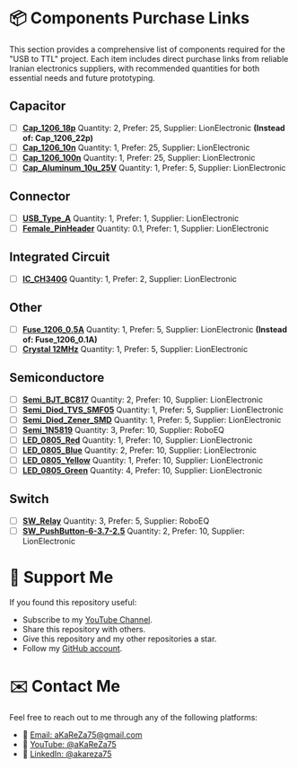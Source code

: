 # 📦 Components Purchase Links
This section provides a comprehensive list of components required for the "USB to TTL" project.
Each item includes direct purchase links from reliable Iranian electronics suppliers, with recommended quantities for both essential needs and future prototyping.

## Capacitor
- [ ] [**Cap_1206_18p**](https://lionelectronic.ir/products/1992-1206CG180J500NT) Quantity: 2, Prefer: 25, Supplier: LionElectronic **(Instead of: Cap_1206_22p)**
- [ ] [**Cap_1206_10n**](https://lionelectronic.ir/products/2016-1206B103K500NT) Quantity: 1, Prefer: 25, Supplier: LionElectronic
- [ ] [**Cap_1206_100n**](https://lionelectronic.ir/products/5156-C3216NP01H104J160AA) Quantity: 1, Prefer: 25, Supplier: LionElectronic
- [ ] [**Cap_Aluminum_10u_25V**](https://lionelectronic.ir/products/2930-VZH100M1ETR-0406) Quantity: 1, Prefer: 5, Supplier: LionElectronic 

## Connector
- [ ] [**USB_Type_A**](https://lionelectronic.ir/products/4120-AM90) Quantity: 1, Prefer: 1, Supplier: LionElectronic  
- [ ] [**Female_PinHeader**](https://lionelectronic.ir/products/5360-PBS-2.54-1X40GF) Quantity: 0.1, Prefer: 1, Supplier: LionElectronic  

## Integrated Circuit
- [ ] [**IC_CH340G**](https://lionelectronic.ir/products/3547-CH340G) Quantity: 1, Prefer: 2, Supplier: LionElectronic  

## Other
- [ ] [**Fuse_1206_0.5A**](https://lionelectronic.ir/products/1891-JFC1206-0500FS-63V-0.5A) Quantity: 1, Prefer: 5, Supplier: LionElectronic  **(Instead of: Fuse_1206_0.1A)**
- [ ] [**Crystal 12MHz**](https://lionelectronic.ir/products/2096-XTAL-12MHZ%28HC-49SMD%29) Quantity: 1, Prefer: 5, Supplier: LionElectronic

## Semiconductore
- [ ] [**Semi_BJT_BC817**](https://lionelectronic.ir/products/134-BC817-40) Quantity: 2, Prefer: 10, Supplier: LionElectronic 
- [ ] [**Semi_Diod_TVS_SMF05**](https://lionelectronic.ir/products/121-SMF05C.TCT) Quantity: 1, Prefer: 5, Supplier: LionElectronic 
- [ ] [**Semi_Diod_Zener_SMD**](https://lionelectronic.ir/products/2359-ZMM5V1) Quantity: 1, Prefer: 5, Supplier: LionElectronic 
- [ ] [**Semi_1N5819**](https://roboeq.ir/products/detail/0304143/%D8%AF%DB%8C%D9%88%D8%AF-%D8%B4%D8%A7%D8%AA%DA%A9%DB%8C-1-%D8%A2%D9%85%D9%BE%D8%B1-40-%D9%88%D9%84%D8%AA-SS14/) Quantity: 3, Prefer: 10, Supplier: RoboEQ
- [ ] [**LED_0805_Red**](https://lionelectronic.ir/products/2207-XL-2012SURC) Quantity: 1, Prefer: 10, Supplier: LionElectronic  
- [ ] [**LED_0805_Blue**](https://lionelectronic.ir/products/3268-XL-2012UBC) Quantity: 2, Prefer: 10, Supplier: LionElectronic  
- [ ] [**LED_0805_Yellow**](https://lionelectronic.ir/products/3267-XL-2012UYC) Quantity: 1, Prefer: 10, Supplier: LionElectronic  
- [ ] [**LED_0805_Green**](https://lionelectronic.ir/products/3265-XL-2012SYGC) Quantity: 4, Prefer: 10, Supplier: LionElectronic

## Switch
- [ ] [**SW_Relay**](https://roboeq.ir/products/detail/0308060/%D8%B1%D9%84%D9%87-12-%D9%88%D9%84%D8%AA-%D8%AA%DA%A9-%DA%A9%D9%86%D8%AA%D8%A7%DA%A9%D8%AA-10-%D8%A2%D9%85%D9%BE%D8%B1-5-%D9%BE%DB%8C%D9%86/) Quantity: 3, Prefer: 5, Supplier: RoboEQ
- [ ] [**SW_PushButton-6-3.7-2.5**](https://lionelectronic.ir/products/4165-TS365TP) Quantity: 2, Prefer: 10, Supplier: LionElectronic

# 🌟 Support Me
If you found this repository useful:
- Subscribe to my [YouTube Channel](https://www.youtube.com/@aKaReZa75).
- Share this repository with others.
- Give this repository and my other repositories a star.
- Follow my [GitHub account](https://github.com/aKaReZa75).

# ✉️ Contact Me
Feel free to reach out to me through any of the following platforms:
- 📧 [Email: aKaReZa75@gmail.com](mailto:aKaReZa75@gmail.com)
- 🎥 [YouTube: @aKaReZa75](https://www.youtube.com/@aKaReZa75)
- 💼 [LinkedIn: @akareza75](https://www.linkedin.com/in/akareza75)
